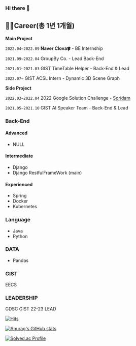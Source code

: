 ### Hi there 👋

<!--
**jclee0109/jclee0109** is a ✨ _special_ ✨ repository because its `README.md` (this file) appears on your GitHub profile.

Here are some ideas to get you started:

- 🔭 I’m currently working on ...
- 🌱 I’m currently learning ...
- 👯 I’m looking to collaborate on ...
- 🤔 I’m looking for help with ...
- 💬 Ask me about ...
- 📫 How to reach me: ...
- 😄 Pronouns: ...
- ⚡ Fun fact: ...
-->

## 👨‍💻Career(총 1년 1개월)

**Main Project**

`2022.04~2022.09` 
**Naver Clova🍀** - BE Internship

`2021.09~2022.04` 
GroupBy Co. - Lead Back-End

`2021.01~2021.03` 
GIST TimeTable Helper - Back-End & Lead

`2022.07~` 
GIST ACSL Intern - Dynamic 3D Scene Graph

**Side Project**

`2022.03~2022.04`
2022 Google Solution Challenge - [Soridam](https://m.youtube.com/watch?v=LrO6cmoMTF4&feature=youtu.be)

`2021.05~2021.10` 
GIST AI Speaker Team - Back-End & Lead

### Back-End
  #### Advanced
  - NULL

  #### Intermediate
  - Django 
  - Django RestfulFrameWork (main)

  #### Experienced
  - Spring
  - Docker
  - Kubernetes
### Language
- Java
- Python

### DATA
- Pandas

### GIST
EECS

### LEADERSHIP
GDSC GIST 22-23 LEAD

[![Hits](https://hits.seeyoufarm.com/api/count/incr/badge.svg?url=https%3A%2F%2Fgithub.com%2Fjclee0109&count_bg=%2322963D&title_bg=%23DD1717&icon=&icon_color=%23E7E7E7&title=hits&edge_flat=false)](https://hits.seeyoufarm.com)

[![Anurag's GitHub stats](https://github-readme-stats.vercel.app/api?username=jclee0109&count_private=true&show_icons=true&theme=tokyonight)](https://github.com/anuraghazra/github-readme-stats)

[![Solved.ac Profile](http://mazassumnida.wtf/api/v2/generate_badge?boj=ljc2401)](https://solved.ac/ljc2401/)


